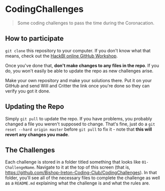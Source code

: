 # CodingChallenges
> Some coding challenges to pass the time during the Coronacation.

## How to participate
`git clone` this repository to your computer. If you don't know what that means, check out the [HackBI online GitHub Workshop](https://github.com/hackbi/GitHubWorkshop).

Once you've done that, **don't make changes to any files in the repo**. If you do, you won't easily be able to update the repo as new challenges arise.

Make your own repository and make your solutions there. Put it on your GitHub and send Will and Critter the link once you're done so they can verify you got it done.

## Updating the Repo
Simply `git pull` to update the repo. If you have problems, you probably changed a file you weren't supposed to change. That's fine, just do a `git reset --hard origin master` before `git pull` to fix it - note that **this will revert any changes you made**.

## The Challenges
Each challenge is stored in a folder titled something that looks like `01-ChallengeName`. Navigate to it at the top of this screen (that is, https://github.com/Bishop-Ireton-Coding-Club/CodingChallenges). In that folder, you'll see all of the necessary files to complete the challenge as well as a `README.md` explaining what the challenge is and what the rules are.
